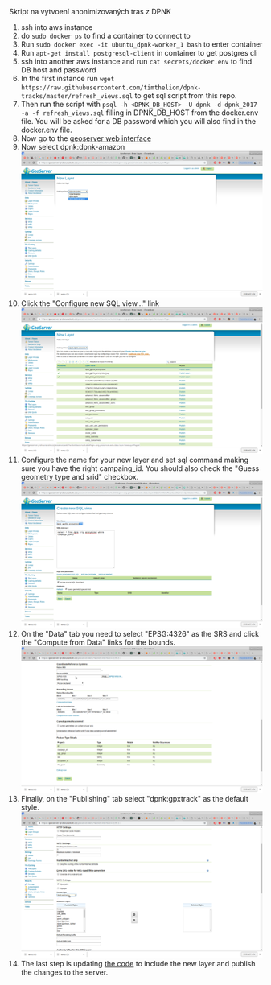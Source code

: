 
Skript na vytvoení anonimizovaných tras z DPNK

1. ssh into aws instance
2. do `sudo docker ps` to find a container to connect to
3. Run `sudo docker exec -it ubuntu_dpnk-worker_1 bash` to enter container
4. Run `apt-get install postgresql-client` in container to get postgres cli
5. ssh into another aws instance and run `cat secrets/docker.env` to find DB host and password
6. In the first instance run `wget https://raw.githubusercontent.com/timthelion/dpnk-tracks/master/refresh_views.sql` to get sql script from this repo.
7. Then run the script with `psql -h <DPNK_DB_HOST> -U dpnk -d dpnk_2017 -a -f refresh_views.sql` filling in DPNK_DB_HOST from the docker.env file. You will be asked for a DB password which you will also find in the docker.env file.
8. Now go to the [geoserver web interface](https://geoserver.prahounakole.cz/geoserver/web/)
9. Now select dpnk:dpnk-amazon
![](screenshots/screenshot_1.png)
10. Click the "Configure new SQL view..." link
![](screenshots/screenshot_2.png)
11. Configure the name for your new layer and set sql command making sure you have the right campaing_id. You should also check the "Guess geometry type and srid" checkbox.
![](screenshots/screenshot_3.png)
12. On the "Data" tab you need to select "EPSG:4326" as the SRS and click the "Compute from Data" links for the bounds.
![](screenshots/screenshot_4.png)
13. Finally, on the "Publishing" tab select "dpnk:gpxtrack" as the default style.
![](screenshots/screenshot_5.png)
14. The last step is updating [the code](https://github.com/auto-mat/prahounakole/blob/master/apps/cyklomapa/static/js/mapa.js) to include the new layer and publish the changes to the server.

